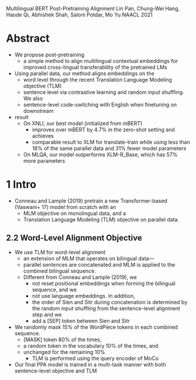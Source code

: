 Multilingual BERT Post-Pretraining Alignment
Lin Pan, Chung-Wei Hang, Haode Qi, Abhishek Shah, Saloni Potdar, Mo Yu
NAACL 2021

# Abstract

* We propose post-pretraining
  * a simple method to align multilingual contextual embeddings
    for improved cross-lingual transferability of the pretrained LMs
* Using parallel data, our method aligns embeddings on the
  * word level through the recent Translation Language Modeling objective (TLM)
  * sentence level via contrastive learning and random input shuffling. We also
  * sentence-level code-switching with English when finetuning on downstream
* result
  * On XNLI, our best model (initialized from mBERT)
    * improves over mBERT by 4.7% in the zero-shot setting and achieves
    * comparable result to XLM for translate-train while using less than 18% of
      the same parallel data and 31% fewer model parameters
  * On MLQA, our model outperforms XLM-R_Base, which has 57% more parameters

# 1 Intro

* Conneau and Lample (2019) pretrain a new Transformer-based (Vaswani+ 17)
  model from scratch with an
  * MLM objective on monolingual data, and a
  * Translation Language Modeling (TLM) objective on parallel data.

## 2.2 Word-Level Alignment Objective

* We use TLM for word-level alignment
  * an extension of MLM that operates on bilingual data—
  * parallel sentences are concatenated and MLM is applied to the combined
    bilingual sequence.
  * Different from Conneau and Lample (2019), we
    * not reset positional embeddings when forming the bilingual sequence, and we
    * not use language embeddings. In addition,
    * the order of Sien and Sitr during concatenation is determined by the
      random input shuffling from the sentence-level alignment step and we
    * add a [SEP] token between Sien and Sitr
* We randomly mask 15% of the WordPiece tokens in each combined sequence.
  * [MASK] token 80% of the times,
  * a random token in the vocabulary 10% of the times, and
  * unchanged for the remaining 10%
    * TLM is performed using the query encoder of MoCo
* Our final PPA model is trained in a multi-task manner with both
  sentence-level objective and TLM
